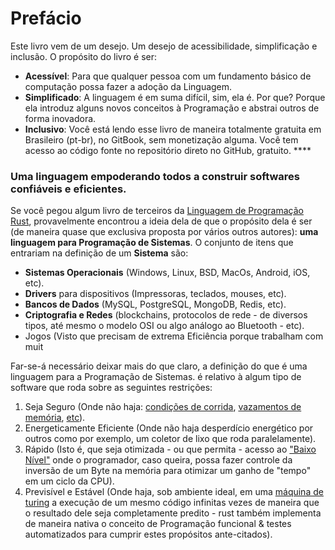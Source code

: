 # Prefácio

Este livro vem de um desejo. Um desejo de acessibilidade, simplificação e inclusão. O propósito do livro é ser:&#x20;

* **Acessível**: Para que qualquer pessoa com um fundamento básico de computação possa fazer a adoção da Linguagem.
* **Simplificado**: A linguagem é em suma difícil, sim, ela é. Por que? Porque ela introduz alguns novos conceitos à Programação e abstrai outros de forma inovadora.
* **Inclusivo**: Você está lendo esse livro de maneira totalmente gratuita em Brasileiro (pt-br), no GitBook, sem monetização alguma. Você tem acesso ao código fonte no repositório direto no GitHub, gratuito. ****&#x20;

### Uma linguagem empoderando todos a construir softwares confiáveis e eficientes.&#x20;

Se você pegou algum livro de terceiros da [Linguagem de Programação Rust](https://www.rust-lang.org/pt-BR), provavelmente encontrou a ideia dela de que o propósito dela é ser (de maneira quase que exclusiva proposta por vários outros autores): **uma linguagem para Programação de Sistemas**. O conjunto de itens que entrariam na definição de um **Sistema** são:

* **Sistemas Operacionais** (Windows, Linux, BSD, MacOs, Android, iOS, etc).
* **Drivers** para dispositivos (Impressoras, teclados, mouses, etc).
* **Bancos de Dados** (MySQL, PostgreSQL, MongoDB, Redis, etc).
* **Criptografia e Redes** (blockchains, protocolos de rede - de diversos tipos, até mesmo o modelo OSI ou algo análogo ao Bluetooth - etc).
* Jogos (Visto que precisam de extrema Eficiência porque trabalham com muit



&#x20;

Far-se-á necessário deixar mais do que claro, a definição do que é uma linguagem para a  Programação de Sistemas. é relativo à algum tipo de software que roda sobre as seguintes restrições:&#x20;

1. Seja Seguro (Onde não haja: [condições de corrida](https://pt.wikipedia.org/wiki/Condi%C3%A7%C3%A3o\_de\_corrida), [vazamentos de memória](https://pt.wikipedia.org/wiki/Vazamento\_de\_mem%C3%B3ria), [etc](https://pt.wikipedia.org/wiki/Rust\_\(linguagem\_de\_programa%C3%A7%C3%A3o\))).
2. Energeticamente Eficiente (Onde não haja desperdício energético por outros como por exemplo, um coletor de lixo que roda paralelamente).
3. Rápido (Isto é, que seja otimizada - ou que permita -  acesso ao ["Baixo Nível"](https://minutodaseguranca.blog.br/importancia-da-linguem-de-programacao-de-baixo-nivel/) onde o programador, caso queira, possa fazer controle da inversão de um Byte na memória para otimizar um ganho de "tempo" em um ciclo da CPU).&#x20;
4. Previsível e Estável (Onde haja, sob ambiente ideal, em uma [máquina de turing](https://pt.wikipedia.org/wiki/M%C3%A1quina\_de\_Turing) a execução de um mesmo código infinitas vezes de maneira que o resultado dele seja completamente predito - rust também implementa de maneira nativa o conceito de Programação funcional & testes automatizados para cumprir estes propósitos ante-citados).





